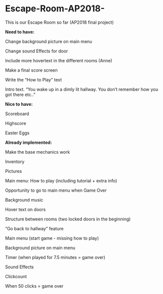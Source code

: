 # Escape-Room-AP2018-
This is our Escape Room so far (AP2018 final project)



**Need to have:**

Change background picture on main menu

Change sound Effects for door

Include more hovertext in the different rooms (Anne)

Make a final score screen 

Write the “How to Play” text

Intro text. “You wake up in a dimly lit hallway. You don’t remember how you got there etc..” 


**Nice to have:**

Scoreboard

Highscore

Easter Eggs


**Already implemented:**

Make the base mechanics work

Inventory

Pictures

Main menu: How to play (including tutorial + extra info)

Opportunity to go to main menu when Game Over

Background music

Hover text on doors

Structure between rooms (two locked doors in the beginning)

“Go back to hallway” feature 

Main menu (start game - missing how to play)

Background picture on main menu

Timer (when played for 7.5 minutes = game over)

Sound Effects

Clickcount

When 50 clicks = game over

